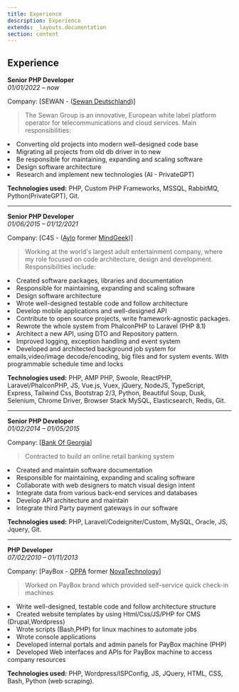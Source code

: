 ```yaml
---
title: Experience
description: Experience
extends: _layouts.documentation
section: content
---
```



**Experience**
---

**Senior PHP Developer**                   
_01/01/2022 – now_

Company:  [SEWAN - (<a href="https://de.sewan.eu" target="_blank">Sewan Deutschland</a>)]

> The Sewan Group is an innovative, European white label platform operator for 
> telecommunications and cloud services.
> Main responsibilities:

<li>Converting old projects into modern well-designed code base</li>
<li>Migrating all projects from old db driver in to new</li>
<li>Be responsible for maintaining, expanding and scaling software</li>
<li>Design software architecture</li>
<li>Research and implement new technologies (AI - PrivateGPT)</li>

**Technologies used:** PHP, Custom PHP Frameworks, MSSQL, RabbitMQ, Python(PrivateGPT), Git.

---

**Senior PHP Developer**                   
_01/06/2015 – 01/12/2021_

Company:  [C4S - (<a href="https://www.aylo.com" target="_blank">Aylo</a> former <a href="https://www.mindgeek.com" target="_blank">MindGeek</a>)]

> Working at the world's largest adult entertainment company, 
> where my role focused on code architecture, design and development. 
> Responsibilities include:


<li>Created software packages, libraries and documentation</li>
<li>Responsible for maintaining, expanding and scaling software</li>
<li>Design software architecture</li>
<li>Wrote well-designed testable code and follow architecture</li>
<li>Develop mobile applications and well-designed API</li>
<li>Contribute to open source projects, write framework-agnostic packages.</li>
<li>Rewrote the whole system from PhalconPHP to Laravel (PHP 8.1)</li>
<li>Architect a new API, using DTO and Repository pattern.</li>
<li>Improved logging, exception handling and event system</li>
<li>Developed and architected background job system for emails,video/image decode/encoding, big files and for system events. 
With programmable schedule time and locks</li>

**Technologies used:** PHP, AMP PHP, Swoole, ReactPHP, Laravel/PhalconPHP, 
JS, Vue.js, Vuex, jQuery, NodeJS, TypeScript, Express, Tailwind Css, Bootstrap 2/3, 
Python, Beautiful Soup, Dusk, Selenium, Chrome Driver, Browser Stack
MySQL, Elasticsearch, Redis, Git.

___
**Senior PHP Developer**                               
_01/02/2014 – 01/05/2015_

Company:  [<a href="http://bankofgeorgia.ge/" target="_blank">Bank Of Georgia</a>]

> Contracted to build an online retail banking system

<li>Created and maintain software documentation</li>
<li>Responsible for maintaining, expanding and scaling software</li>
<li>Collaborate with web designers to match visual design intent</li>
<li>Integrate data from various back-end services and databases</li>
<li>Develop API architecture and maintain</li>
<li>Integrate third Party payment gateways in our software</li>

**Technologies used:** PHP, Laravel/Codeigniter/Custom, MySQL, Oracle, JS, Jquery, Git.

---
**PHP Developer**                  
_07/02/2010 – 01/11/2013_

Company: [PayBox - <a href="https://oppa.ge/en" target="_blank">OPPA</a> former <a href="https://oppa.ge/en" target="_blank">NovaTechnology</a>]

> Worked on PayBox brand which provided self-service quick check-in machines

<li>Write well-designed, testable code and follow architecture structure</li>
<li>Created website templates by using Html/Css/JS/PHP for CMS (Drupal,Wordpress)</li>
<li>Wrote scripts (Bash,PHP) for linux machines to automate jobs</li>
<li>Wrote console applications</li>
<li>Developed internal portals and admin panels for PayBox machine (PHP)</li>
<li>Developed Web interfaces and APIs for PayBox machine to access company resources</li>

**Technologies used:** PHP, Wordpress/ISPConfig, JS, JQuery, HTML, CSS, Bash, Python (web scraping).